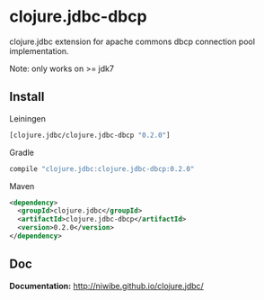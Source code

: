 # clojure.jdbc-dbcp

clojure.jdbc extension for apache commons dbcp connection pool implementation.

Note: only works on >= jdk7

## Install

Leiningen

```clojure
[clojure.jdbc/clojure.jdbc-dbcp "0.2.0"]
```

Gradle

```groovy
compile "clojure.jdbc:clojure.jdbc-dbcp:0.2.0"
```

Maven

```xml
<dependency>
  <groupId>clojure.jdbc</groupId>
  <artifactId>clojure.jdbc-dbcp</artifactId>
  <version>0.2.0</version>
</dependency>
```

## Doc

**Documentation:** http://niwibe.github.io/clojure.jdbc/

